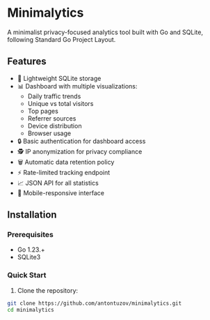 # Minimalytics


A minimalist privacy-focused analytics tool built with Go and SQLite, following Standard Go Project Layout.


## Features

- 🚀 Lightweight SQLite storage
- 📊 Dashboard with multiple visualizations:
  - Daily traffic trends
  - Unique vs total visitors
  - Top pages
  - Referrer sources
  - Device distribution
  - Browser usage
- 🔒 Basic authentication for dashboard access
- 🕵️ IP anonymization for privacy compliance
- 🗑️ Automatic data retention policy
- ⚡ Rate-limited tracking endpoint
- 📈 JSON API for all statistics
- 📱 Mobile-responsive interface

## Installation

### Prerequisites
- Go 1.23.+
- SQLite3

### Quick Start

1. Clone the repository:
```bash
git clone https://github.com/antontuzov/minimalytics.git
cd minimalytics